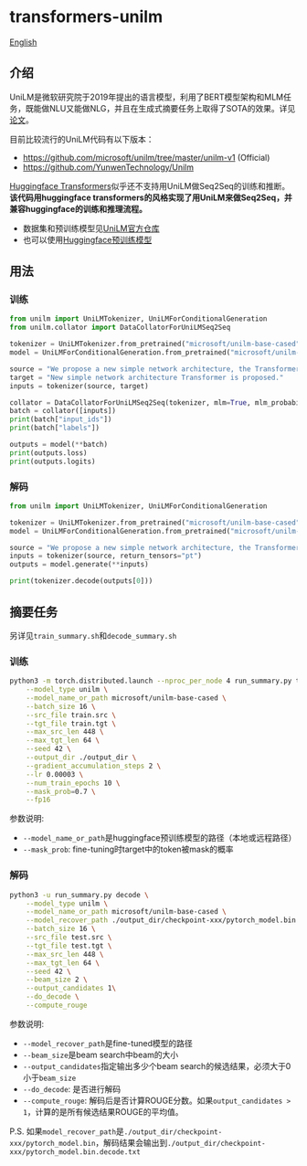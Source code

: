 # transformers-unilm

[English](README.md)

## 介绍

UniLM是微软研究院于2019年提出的语言模型，利用了BERT模型架构和MLM任务，既能做NLU又能做NLG，并且在生成式摘要任务上取得了SOTA的效果。详见[论文](https://arxiv.org/abs/1905.03197)。

目前比较流行的UniLM代码有以下版本：
- https://github.com/microsoft/unilm/tree/master/unilm-v1 (Official)
- https://github.com/YunwenTechnology/Unilm

[Huggingface Transformers](http://github.com/huggingface/transformers)似乎还不支持用UniLM做Seq2Seq的训练和推断。**该代码用huggingface transformers的风格实现了用UniLM来做Seq2Seq，并兼容huggingface的训练和推理流程。**

- 数据集和预训练模型见[UniLM官方仓库](https://github.com/microsoft/unilm/tree/master/unilm-v1)
- 也可以使用[Huggingface预训练模型](https://huggingface.co/microsoft/unilm-base-cased)

## 用法

### 训练

```python
from unilm import UniLMTokenizer, UniLMForConditionalGeneration
from unilm.collator import DataCollatorForUniLMSeq2Seq

tokenizer = UniLMTokenizer.from_pretrained("microsoft/unilm-base-cased")
model = UniLMForConditionalGeneration.from_pretrained("microsoft/unilm-base-cased")

source = "We propose a new simple network architecture, the Transformer, based solely on attention mechanisms, dispensing with recurrence and convolutions entirely."
target = "New simple network architecture Transformer is proposed."
inputs = tokenizer(source, target)

collator = DataCollatorForUniLMSeq2Seq(tokenizer, mlm=True, mlm_probability=0.7)
batch = collator([inputs])
print(batch["input_ids"])
print(batch["labels"])

outputs = model(**batch)
print(outputs.loss)
print(outputs.logits)
```

### 解码

```python
from unilm import UniLMTokenizer, UniLMForConditionalGeneration

tokenizer = UniLMTokenizer.from_pretrained("microsoft/unilm-base-cased")
model = UniLMForConditionalGeneration.from_pretrained("microsoft/unilm-base-cased")

source = "We propose a new simple network architecture, the Transformer, based solely on attention mechanisms, dispensing with recurrence and convolutions entirely."
inputs = tokenizer(source, return_tensors="pt")
outputs = model.generate(**inputs)

print(tokenizer.decode(outputs[0]))
```

## 摘要任务

另详见`train_summary.sh`和`decode_summary.sh`

### 训练

```sh
python3 -m torch.distributed.launch --nproc_per_node 4 run_summary.py train \
    --model_type unilm \
    --model_name_or_path microsoft/unilm-base-cased \
    --batch_size 16 \
    --src_file train.src \
    --tgt_file train.tgt \
    --max_src_len 448 \
    --max_tgt_len 64 \
    --seed 42 \
    --output_dir ./output_dir \
    --gradient_accumulation_steps 2 \
    --lr 0.00003 \
    --num_train_epochs 10 \
    --mask_prob=0.7 \
    --fp16
```

参数说明:

- `--model_name_or_path`是huggingface预训练模型的路径（本地或远程路径）
- `--mask_prob`: fine-tuning时target中的token被mask的概率

### 解码

```sh
python3 -u run_summary.py decode \
    --model_type unilm \
    --model_name_or_path microsoft/unilm-base-cased \
    --model_recover_path ./output_dir/checkpoint-xxx/pytorch_model.bin \
    --batch_size 16 \
    --src_file test.src \
    --tgt_file test.tgt \
    --max_src_len 448 \
    --max_tgt_len 64 \
    --seed 42 \
    --beam_size 2 \
    --output_candidates 1\
    --do_decode \
    --compute_rouge
```

参数说明:

- `--model_recover_path`是fine-tuned模型的路径
- `--beam_size`是beam search中beam的大小
- `--output_candidates`指定输出多少个beam search的候选结果，必须大于0小于`beam_size`
- `--do_decode`: 是否进行解码
- `--compute_rouge`: 解码后是否计算ROUGE分数。如果`output_candidates > 1`，计算的是所有候选结果ROUGE的平均值。

P.S. 如果`model_recover_path`是`./output_dir/checkpoint-xxx/pytorch_model.bin`，解码结果会输出到`./output_dir/checkpoint-xxx/pytorch_model.bin.decode.txt`
